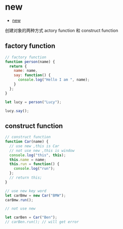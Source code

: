 # new

- [new](https://developer.mozilla.org/en-US/docs/Web/JavaScript/Reference/Operators/new)

创建对象的两种方式 actory function 和 construct function

## factory function

```js
// factory function
function person(name) {
  return {
    name: name,
    say: function() {
      console.log("Hello I am ", name);
    }
  };
}

let lucy = person("Lucy");

lucy.say();
```

## construct function

```js
// construct function
function Car(name) {
  // use new ,this is Car
  // not use new ,this is window
  console.log("this", this);
  this.name = name;
  this.run = function() {
    console.log("run");
  };
  // return this;
}

// use new key word
let carBmw = new Car("BMW");
carBmw.run();

// not use new

let carBen = Car("Ben");
// carBen.run(); // will get error
```
